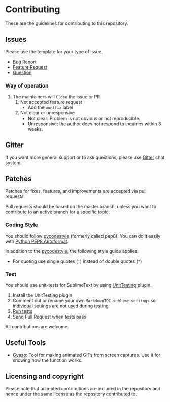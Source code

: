 # Contributing

These are the guidelines for contributing to this repository.

## Issues

Please use the template for your type of issue.

- [Bug Report](https://github.com/naokazuterada/MarkdownTOC/issues/new)
- [Feature Request](https://github.com/naokazuterada/MarkdownTOC/issues/new?template=feature.md)
- [Question](https://github.com/naokazuterada/MarkdownTOC/issues/new?template=question.md)

### Way of operation

1. The maintainers will `Close` the issue or PR
    1. Not accepted feature request
        - Add the `wontfix` label
    2. Not clear or unresponsive
        - Not clear: Problem is not obvious or not reproducible.
        - Unresponsive: the author does not respond to inquiries within 3 weeks.

## Gitter

If you want more general support or to ask questions, please use [Gitter](https://gitter.im/naokazuterada/MarkdownTOC) chat system.

## Patches

Patches for fixes, features, and improvements are accepted via pull requests.

Pull requests should be based on the master branch, unless you want to contribute to an active branch for a specific topic.

### Coding Style

You should follow [pycodestyle](https://github.com/PyCQA/pycodestyle) (formerly called pep8).
You can do it easily with [Python PEP8 Autoformat](https://packagecontrol.io/packages/Python%20PEP8%20Autoformat).

In addition to the [pycodestyle](https://github.com/PyCQA/pycodestyle), the following style guide applies:

- For quoting use single quotes (`'`) instead of double quotes (`"`)

### Test

You should use unit-tests for SublimeText by using [UnitTesting](https://github.com/randy3k/UnitTesting) plugin.

1. Install the UnitTesting plugin
2. Comment out or rename your own `MarkdownTOC.sublime-settings` so individual settings are not used during testing
3. [Run tests](https://github.com/randy3k/UnitTesting-example#running-tests)
4. Send Pull Request when tests pass

All contributions are welcome

## Useful Tools

- [Gyazo](https://gyazo.com/en): Tool for making animated GIFs from screen captures. Use it for showing how the function works.

## Licensing and copyright

Please note that accepted contributions are included in the repository and hence under the same license as the repository contributed to.
